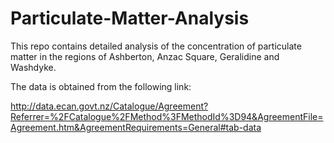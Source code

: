 # Particulate-Matter-Analysis

This repo contains detailed analysis of the concentration of particulate matter in the regions of Ashberton, Anzac Square, Geralidine and Washdyke.

The data is obtained from the following link:

http://data.ecan.govt.nz/Catalogue/Agreement?Referrer=%2FCatalogue%2FMethod%3FMethodId%3D94&AgreementFile=Agreement.htm&AgreementRequirements=General#tab-data
